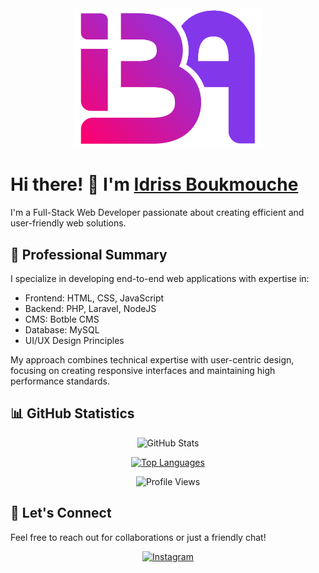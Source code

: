 <div align="center">
  <img width="300" src="https://raw.githubusercontent.com/TerminalDZ/TerminalDZ/main/logo.png" alt="Profile Logo"/>
</div>

# Hi there! 👋 I'm [Idriss Boukmouche](https://instagram.com/idriss_boukmouche)

I'm a Full-Stack Web Developer passionate about creating efficient and user-friendly web solutions.

## 💼 Professional Summary

I specialize in developing end-to-end web applications with expertise in:

- Frontend: HTML, CSS, JavaScript
- Backend: PHP, Laravel, NodeJS
- CMS: Botble CMS
- Database: MySQL
- UI/UX Design Principles

My approach combines technical expertise with user-centric design, focusing on creating responsive interfaces and maintaining high performance standards.

## 📊 GitHub Statistics

<div align="center">
  
![GitHub Stats](https://github-readme-stats.vercel.app/api?username=TerminalDZ&show_icons=true&theme=transparent)

[![Top Languages](https://github-readme-stats.vercel.app/api/top-langs/?username=TerminalDZ&layout=compact&theme=transparent)](https://github.com/anuraghazra/github-readme-stats)

![Profile Views](https://visitor-badge.laobi.icu/badge?page_id=TerminalDZ)

</div>

## 🤝 Let's Connect

Feel free to reach out for collaborations or just a friendly chat!

<div align="center">
  
[![Instagram](https://img.shields.io/badge/Instagram-%23E4405F.svg?style=for-the-badge&logo=Instagram&logoColor=white)](https://instagram.com/idriss_boukmouche)

</div>
